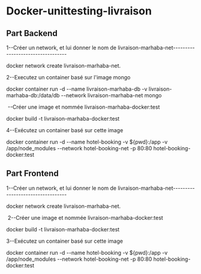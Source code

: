 # Docker-unittesting-livraison

Part Backend
----------------------------------------------
1--Créer un network, et lui donner le nom de livraison-marhaba-net----------------------------------

docker network create livraison-marhaba-net.


2--Executez un container basé sur l'image mongo

docker container run -d --name livraison-marhaba-db -v livraison-marhaba-db:/data/db --network livraison-marhaba-net mongo

​
--Créer une image et nommée livraison-marhaba-docker:test

docker build -t livraison-marhaba-docker:test


4--Exécutez un container basé sur cette image 

docker container run -d --name hotel-booking -v ${pwd}:/app -v /app/node_modules --network hotel-booking-net -p 80:80 hotel-booking-docker:test


Part Frontend
----------------------------------------------------

1--Créer un network, et lui donner le nom de livraison-marhaba-net----------------------------------

docker network create livraison-marhaba-net.

​
2--Créer une image et nommée livraison-marhaba-docker:test

docker build -t livraison-marhaba-docker:test


3--Exécutez un container basé sur cette image 

docker container run -d --name hotel-booking -v ${pwd}:/app -v /app/node_modules --network hotel-booking-net -p 80:80 hotel-booking-docker:test
